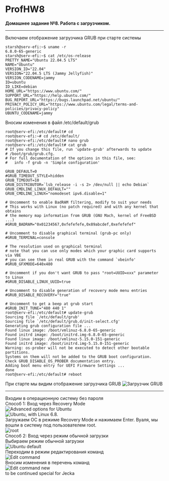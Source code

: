 # ProfHW8
<b>Домашнее задание №8. Работа с загрузчиком.</b>

---
Включаем отображение загрузчика GRUB при старте системы
```
starsh@serv-efi:~$ uname -r
6.8.0-65-generic
starsh@serv-efi:~$ cat /etc/os-release
PRETTY_NAME="Ubuntu 22.04.5 LTS"
NAME="Ubuntu"
VERSION_ID="22.04"
VERSION="22.04.5 LTS (Jammy Jellyfish)"
VERSION_CODENAME=jammy
ID=ubuntu
ID_LIKE=debian
HOME_URL="https://www.ubuntu.com/"
SUPPORT_URL="https://help.ubuntu.com/"
BUG_REPORT_URL="https://bugs.launchpad.net/ubuntu/"
PRIVACY_POLICY_URL="https://www.ubuntu.com/legal/terms-and-policies/privacy-policy"
UBUNTU_CODENAME=jammy
```
Вносим изменения в файл /etc/default/grub
```
root@serv-efi:/etc/default# cd
root@serv-efi:~# cd /etc/default/
root@serv-efi:/etc/default# nano grub
root@serv-efi:/etc/default# cat grub
# If you change this file, run 'update-grub' afterwards to update
# /boot/grub/grub.cfg.
# For full documentation of the options in this file, see:
#   info -f grub -n 'Simple configuration'

GRUB_DEFAULT=0
#GRUB_TIMEOUT_STYLE=hidden
GRUB_TIMEOUT=10
GRUB_DISTRIBUTOR=`lsb_release -i -s 2> /dev/null || echo Debian`
GRUB_CMDLINE_LINUX_DEFAULT=""
GRUB_CMDLINE_LINUX="nomodeset ipv6.disable=1"

# Uncomment to enable BadRAM filtering, modify to suit your needs
# This works with Linux (no patch required) and with any kernel that obtains
# the memory map information from GRUB (GNU Mach, kernel of FreeBSD ...)
#GRUB_BADRAM="0x01234567,0xfefefefe,0x89abcdef,0xefefefef"

# Uncomment to disable graphical terminal (grub-pc only)
#GRUB_TERMINAL=console

# The resolution used on graphical terminal
# note that you can use only modes which your graphic card supports via VBE
# you can see them in real GRUB with the command `vbeinfo'
#GRUB_GFXMODE=640x480

# Uncomment if you don't want GRUB to pass "root=UUID=xxx" parameter to Linux
#GRUB_DISABLE_LINUX_UUID=true

# Uncomment to disable generation of recovery mode menu entries
#GRUB_DISABLE_RECOVERY="true"

# Uncomment to get a beep at grub start
#GRUB_INIT_TUNE="480 440 1"
root@serv-efi:/etc/default# update-grub
Sourcing file `/etc/default/grub'
Sourcing file `/etc/default/grub.d/init-select.cfg'
Generating grub configuration file ...
Found linux image: /boot/vmlinuz-6.8.0-65-generic
Found initrd image: /boot/initrd.img-6.8.0-65-generic
Found linux image: /boot/vmlinuz-5.15.0-151-generic
Found initrd image: /boot/initrd.img-5.15.0-151-generic
Warning: os-prober will not be executed to detect other bootable partitions.
Systems on them will not be added to the GRUB boot configuration.
Check GRUB_DISABLE_OS_PROBER documentation entry.
Adding boot menu entry for UEFI Firmware Settings ...
done
root@serv-efi:/etc/default# reboot
```
При старте мы видим отображение загрузчика GRUB
![Загрузчик GRUB](Screenshot_3.png)  

---

Входим в операционную систему без пароля  
Способ 1: Вход через Recovery Mode  
![Advanced options for Ubuntu](Screenshot_1.png)  
![Ubuntu, with Linux 6.8.](Screenshot_2.png)  
Загружаем ОС в режиме Recovery Mode и нажимаем Enter. Вуаля, мы вошли в систему под пользователем root.  
![root](Screenshot_5.png)  
Способ 2: Вход через режим обычной загрузки  
Выбираем режим обычной загрузки  
![Ubuntu default](Screenshot_6.png)  
Переходим в режим редактирования команд  
![Edit command](Screenshot_7.png)  
Вносим изменения в перечень команд  
![Edit command new](Screenshot_8.png)  
to be continued special for Jecka
